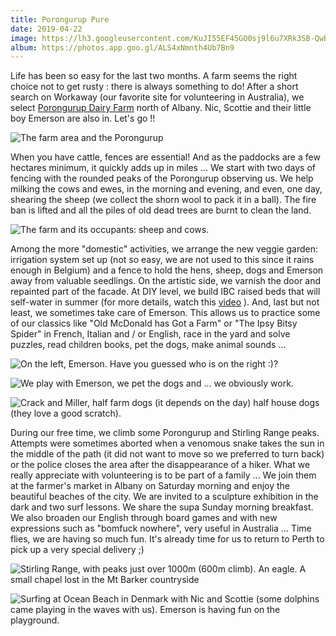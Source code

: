 ```yaml
---
title: Porongurup Pure
date: 2019-04-22
image: https://lh3.googleusercontent.com/KuJI55EF45GO0sj9l6u7XRk3SB-QwBhFQA0PZx_zrrsB7YMd_xv82bRmRr1CF8_evGh4U21syPlFumfkKShaBxxpDLXMfy4tlWRaseu_s9HeOraC2ZvPUZxKN5NcmH5dBO409woD_lc
album: https://photos.app.goo.gl/ALS4xNmnth4Ub7Bn9
---
```


Life has been so easy for the last two months. A farm seems the right choice not to get rusty : there is always something to do! After a short search on Workaway (our favorite site for volunteering in Australia), we select [Porongurup Dairy Farm](https://poronguruppure.com.au/) north of Albany. Nic, Scottie and their little boy Emerson are also in. Let's go !!

![The farm area and the Porongurup](https://lh3.googleusercontent.com/d2woqXus3UrJCzj6JzaQuyI4qd7rAZzux6qVpox_ochdxmj1hC7CbDCA28koLALQ8B4IARSrVbL4QkYm22gwUets8juaBE6zUCGDBGdYZhlw1KqJLGjpbo1vZ8WGQcX5kQnWJ7XiDLk)

When you have cattle, fences are essential! And as the paddocks are a few hectares minimum, it quickly adds up in miles ... We start with two days of fencing with the rounded peaks of the Porongurup observing us. We help milking the cows and ewes, in the morning and evening, and even, one day, shearing the sheep (we collect the shorn wool to pack it in a ball). The fire ban is lifted and all the piles of old dead trees are burnt to clean the land.

![The farm and its occupants: sheep and cows.](https://lh3.googleusercontent.com/DxyfaWW9RXatC_nEpJ-jhl6QehsaPJnhZtqeInJYmzpr-Q5gUIojoAI2iQOR9Z4zWfEaZ2O69jJ-G9X2wuffqx2Gnl-P0NXKqeNfwe0MPbYd-qHbczM1RXHiAdKDWKbIXycLNY1AhBY)

Among the more "domestic" activities, we arrange the new veggie garden: irrigation system set up (not so easy, we are not used to this since it rains enough in Belgium) and a fence to hold the hens, sheep, dogs and Emerson away from valuable seedlings. On the artistic side, we varnish the door and repainted part of the facade. At DIY level, we build IBC raised beds that will self-water in summer (for more details, watch this [video](https://youtu.be/dCgciRQAXEw) ). And, last but not least, we sometimes take care of Emerson. This allows us to practice some of our classics like "Old McDonald has Got a Farm" or "The Ipsy Bitsy Spider" in French, Italian and / or English, race in the yard and solve puzzles, read children books, pet the dogs, make animal sounds ...

![On the left, Emerson. Have you guessed who is on the right :)?](https://lh3.googleusercontent.com/N6XSZi2dJcTda3QOnfG_X2VR3hi5_fNatghIRAKNJXUz2XpYdGvD--MywfI3Q5klOLkzGMUCBTvy_YodbKTC02iJsiakPLe1ks97z6f4C_tZBwFm6nZOsZbsfrPPVooGEDgM-1-bZg0)

![We play with Emerson, we pet the dogs and ... we obviously work.](https://lh3.googleusercontent.com/wNj9ieLBizbV4KCEX3hXNxs8nn3uyWP9HdlYpeElCv27sgBMkB4nFB1XRy6-vWsElpgwmu-yukI1N4sxIhyiTtaHzQyyxD9GJwCnFKXVKUGYY0b8Qm41QW102hIq6icTTHuJwZcijS4)

![Crack and Miller, half farm dogs (it depends on the day) half house dogs (they love a good scratch).](https://lh3.googleusercontent.com/V0yDy9D0RCRIW9HuOZb9QHJlb5UxwtVrDFWWWb2jvmiuvtBlcf-6slo6I9FMnx57xGXOYcaqKJ3_571Xq63E9mteRgD9kiPlo-S3PC7VOHKBmA3jjz8mrjz8dv3d5Eg4GgmyKdiywr8)

During our free time, we climb some Porongurup and Stirling Range peaks. Attempts were sometimes aborted when a venomous snake takes the sun in the middle of the path (it did not want to move so we preferred to turn back) or the police closes the area after the disappearance of a hiker. What we really appreciate with volunteering is to be part of a family ... We join them at the farmer's market in Albany on Saturday morning and enjoy the beautiful beaches of the city. We are invited to a sculpture exhibition in the dark and two surf lessons. We share the supa Sunday morning breakfast. We also broaden our English through board games and with new expressions such as "bomfuck nowhere", very useful in Australia ... Time flies, we are having so much fun. It's already time for us to return to Perth to pick up a very special delivery ;)

![Stirling Range, with peaks just over 1000m (600m climb). An eagle. A small chapel lost in the Mt Barker countryside](https://lh3.googleusercontent.com/sfzvGFvU7UgHPfgFZvQM2ZXit3CLDSbVaAHyaFKfZ7p5WND45kh56mNIWU1TI3j4ycEValhmp_Seca7HVxXUFmnNBS9fMueF72qN_shhI74ksaNcO7h0mNM0WvCR7Nzuc9XW9jpbsF4)

![Surfing at Ocean Beach in Denmark with Nic and Scottie (some dolphins came playing in the waves with us). Emerson is having fun on the playground.](https://lh3.googleusercontent.com/bFnVafA6ogGQgadkVFlEJJXZvZfiVdmk1m72ctI2-LXFAzzW-CG9IgQZoZm7EWE5_UBzFmlxXMqjaZPa69oMo8e1ZOkzqfLD93kLyxRcUxvJSn8eNhb3lgm7nv0MJANpd621iSdbsa0)




